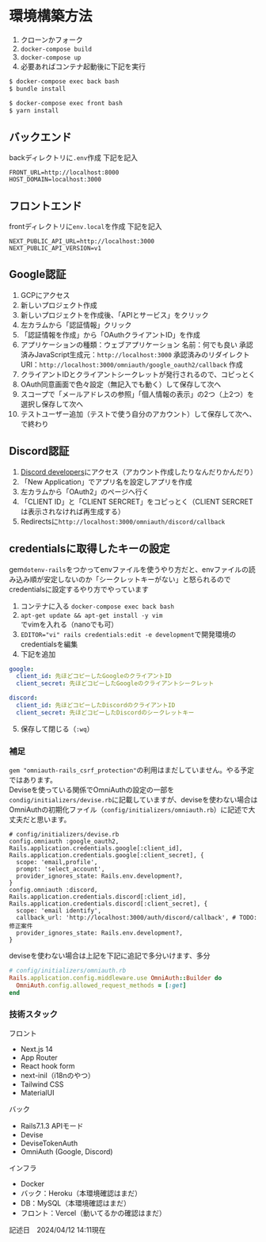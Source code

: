 # 環境構築方法
1. クローンかフォーク
2. `docker-compose build`
3. `docker-compose up`
4. 必要あればコンテナ起動後に下記を実行
```bash
$ docker-compose exec back bash
$ bundle install
```
```bash
$ docker-compose exec front bash
$ yarn install
```

## バックエンド
backディレクトリに`.env`作成
下記を記入
```
FRONT_URL=http://localhost:8000
HOST_DOMAIN=localhost:3000
```
## フロントエンド
frontディレクトリに`env.local`を作成
下記を記入
```
NEXT_PUBLIC_API_URL=http://localhost:3000
NEXT_PUBLIC_API_VERSION=v1
```

## Google認証
1. GCPにアクセス
2. 新しいプロジェクト作成
3. 新しいプロジェクトを作成後、「APIとサービス」をクリック
4. 左カラムから「認証情報」クリック
5. 「認証情報を作成」から「OAuthクライアントID」を作成
6. アプリケーションの種類：ウェブアプリケーション
名前：何でも良い
承認済みJavaScript生成元：`http://localhost:3000`
承認済みのリダイレクト URI：`http://localhost:3000/omniauth/google_oauth2/callback`
作成
7. クライアントIDとクライアントシークレットが発行されるので、コピっとく
8. OAuth同意画面で色々設定（無記入でも動く）して保存して次へ
9. スコープで「メールアドレスの参照」「個人情報の表示」の2つ（上2つ）を選択し保存して次へ
10. テストユーザー追加（テストで使う自分のアカウント）して保存して次へ、で終わり

## Discord認証
1. [Discord developers](https://discord.com/developers/applications)にアクセス（アカウント作成したりなんだりかんだり）
2. 「New Application」でアプリ名を設定しアプリを作成
3. 左カラムから「OAuth2」のページへ行く
4. 「CLIENT ID」と「CLIENT SERCRET」をコピっとく（CLIENT SERCRETは表示されなければ再生成する）
5. Redirectsに`http://localhost:3000/omniauth/discord/callback`

## credentialsに取得したキーの設定
gem`dotenv-rails`をつかってenvファイルを使うやり方だと、envファイルの読み込み順が安定しないのか「シークレットキーがない」と怒られるのでcredentialsに設定するやり方でやっています
1. コンテナに入る `docker-compose exec back bash`
2. `apt-get update && apt-get install -y vim`でvimを入れる（nanoでも可）
3. `EDITOR="vi" rails credentials:edit -e development`で開発環境のcredentialsを編集
4. 下記を追加
```yaml
google:
  client_id: 先ほどコピーしたGoogleのクライアントID
  client_secret: 先ほどコピーしたGoogleのクライアントシークレット

discord:
  client_id: 先ほどコピーしたDiscordのクライアントID
  client_secret: 先ほどコピーしたDiscordのシークレットキー
```
5. 保存して閉じる（`:wq`）


### 補足
`gem "omniauth-rails_csrf_protection"`の利用はまだしていません。やる予定ではあります。<br />
Deviseを使っている関係でOmniAuthの設定の一部を`condig/initializers/devise.rb`に記載していますが、deviseを使わない場合はOmniAuthの初期化ファイル（`config/initializers/omniauth.rb`）に記述で大丈夫だと思います。<br />
```ruby:
# config/initializers/devise.rb
config.omniauth :google_oauth2, Rails.application.credentials.google[:client_id], Rails.application.credentials.google[:client_secret], {
  scope: 'email,profile',
  prompt: 'select_account',
  provider_ignores_state: Rails.env.development?,
}
config.omniauth :discord, Rails.application.credentials.discord[:client_id], Rails.application.credentials.discord[:client_secret], {
  scope: 'email identify',
  callback_url: 'http://localhost:3000/auth/discord/callback', # TODO: 修正案件
  provider_ignores_state: Rails.env.development?,
}
```
deviseを使わない場合は上記を下記に追記で多分いけます、多分
```ruby
# config/initializers/omniauth.rb
Rails.application.config.middleware.use OmniAuth::Builder do
  OmniAuth.config.allowed_request_methods = [:get]
end
```

### 技術スタック
フロント
- Next.js 14
- App Router
- React hook form
- next-inil（i18nのやつ）
- Tailwind CSS
- MaterialUI

バック
- Rails7.1.3 APIモード
- Devise
- DeviseTokenAuth
- OmniAuth (Google, Discord)

インフラ
- Docker
- バック：Heroku（本環境確認はまだ）
- DB：MySQL（本環境確認はまだ）
- フロント：Vercel（動いてるかの確認はまだ）

記述日　2024/04/12 14:11現在